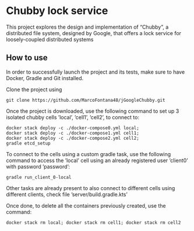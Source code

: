 # Chubby lock service

This project explores the design and implementation of “Chubby”, a distributed
file system, designed by Google, that offers a lock service for loosely-coupled distributed systems

## How to use

In order to successfully launch the project and its tests, make sure to have
Docker, Gradle and Git installed.

Clone the project using

```shell
git clone https://github.com/MarcoFontana48/jGoogleChubby.git
```

Once the project is downloaded, use the following command to set up 3 isolated
chubby cells ’local’, ’cell1’, ’cell2’, to connect to:

```shell
docker stack deploy -c ./docker-compose0.yml local;
docker stack deploy -c ./docker-compose1.yml cell1;
docker stack deploy -c ./docker-compose2.yml cell2;
gradle etcd_setup
```

To connect to the cells using a custom gradle task, use the following command
to access the ’local’ cell using an already registered user ’client0’ with password
’password’:
    
```shell
gradle run_client_0-local
```

Other tasks are already present to also connect to different cells using different
clients, check file ’server/build.gradle.kts’

Once done, to delete all the containers previously created, use the command:

```shell
docker stack rm local; docker stack rm cell1; docker stack rm cell2
```